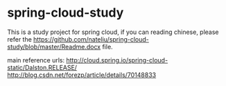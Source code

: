# spring-cloud-study
This is a study project for spring cloud, if you can reading chinese, please refer the https://github.com/nateliu/spring-cloud-study/blob/master/Readme.docx file.

main reference urls: 
http://cloud.spring.io/spring-cloud-static/Dalston.RELEASE/
http://blog.csdn.net/forezp/article/details/70148833
